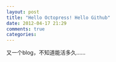 ```yaml
---
layout: post
title: "Hello Octopress! Hello Github"
date: 2012-04-17 21:29
comments: true
categories: 
---
```

又一个blog，不知道能活多久……
